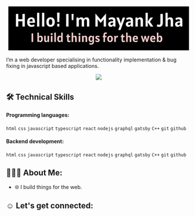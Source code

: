 <!-- # Hey there 🙋‍♂️, I am Mayank Jha -->

<p align="center"><img src="./assets/header.jpeg" /></p>

I’m a web developer specialising in functionality implementation & bug fixing in
javascript based applications.

<p align="center">
    <img src="https://i.giphy.com/media/iIqmM5tTjmpOB9mpbn/giphy.webp"/>
</p>

<!-- TODO: Organise this by https://rahuldkjain.github.io/gh-profile-readme-generator/ -->
<h2>🛠 Technical Skills</h2>
<h4>Programming languages:</h4>
<code>html</code> <code>css</code> <code>javascript</code> <code>typescript</code> <code>react</code> <code>nodejs</code> <code>graphql</code> <code>gatsby</code> <code>C++</code> <code>git</code> <code>github</code>
<h4>Backend development:</h4>
<code>html</code> <code>css</code> <code>javascript</code> <code>typescript</code> <code>react</code> <code>nodejs</code> <code>graphql</code> <code>gatsby</code> <code>C++</code> <code>git</code> <code>github</code>

<h2>👨🏻‍💻 About Me:</h2>

- 🌐 I build things for the web.

<h2>☺️ Let's get connected:</h2>

<!--
**mayankjhax/mayankjhax** is a ✨ _special_ ✨ repository because its `README.md` (this file) appears on your GitHub profile.

Here are some ideas to get you started:

- 🔭 I’m currently working on ...
- 🌱 I’m currently learning ...
- 👯 I’m looking to collaborate on ...
- 🤔 I’m looking for help with ...
- 💬 Ask me about ...
- 📫 How to reach me: ...
- 😄 Pronouns: ...
- ⚡ Fun fact: ...
-->
